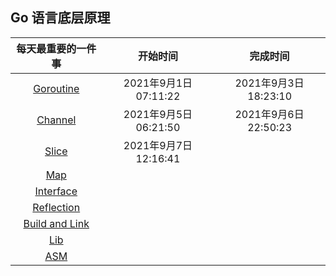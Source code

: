 ## Go 语言底层原理



| 每天最重要的一件事          | 开始时间 | 完成时间 |
| :-------------------------: | :------: | :------: |
| [Goroutine](Goroutine.md) |    2021年9月1日 07:11:22      |    2021年9月3日 18:23:10    |
| [Channel](channel.md) |     2021年9月5日 06:21:50     |     2021年9月6日 22:50:23     |
| [Slice](slice.md) |  2021年9月7日 12:16:41 |  |
| [Map](map.md)               |          |          |
| [Interface](Interface.md) |          |          |
| [Reflection](reflection.md) |          |          |
| [Build and Link](build.md) |          |          |
| [Lib](lib.md) |          |          |
| [ASM](asm.md) | | |



